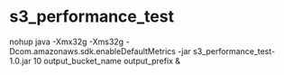# s3_performance_test

nohup java -Xmx32g -Xms32g -Dcom.amazonaws.sdk.enableDefaultMetrics -jar s3_performance_test-1.0.jar 10 output_bucket_name output_prefix &    
